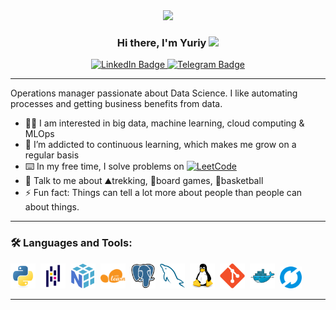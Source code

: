 <!-- ### Hi there, I'm Yuriy 👋 -->
<div id="header" align="center">
  <img src="https://media.giphy.com/media/dMLmQfCO7lCA2gX3tw/giphy.gif" width="150"/>
</div>
<div id="header" align="center">
<h3>
  Hi there, I'm Yuriy
  <img src="https://media.giphy.com/media/hvRJCLFzcasrR4ia7z/giphy.gif" width="30px"/>
</h3>
</div>

<div id="badges" align="center">
  <a href="https://www.linkedin.com/in/yugorshkov/">
    <img src="https://img.shields.io/badge/LinkedIn-%230077B5.svg?style=Flat-square&logo=linkedin&logoColor=white" alt="LinkedIn Badge"/>
  </a>
  <a href="https://t.me/yugorshkov">
    <img src="https://img.shields.io/badge/Telegram-2CA5E0?style=Flat-square&logo=telegram&logoColor=white" alt="Telegram Badge"/>
  </a>
</div>

---
Operations manager passionate about Data Science. I like automating processes and getting business benefits from data.
- :man_technologist: I am interested in big data, machine learning, cloud computing & MLOps
- 🌱 I’m addicted to continuous learning, which makes me grow on a regular basis
- :keyboard: In my free time, I solve problems on [![LeetCode](https://img.shields.io/badge/LeetCode-000000?style=Flat&logo=LeetCode&logoColor=#d16c06)](https://leetcode.com/LaggerKrd/)
- 💬 Talk to me about :mountain:trekking, :game_die:board games, :basketball:basketball
- ⚡ Fun fact: Things can tell a lot more about people than people can about things.
---
### :hammer_and_wrench: Languages and Tools:
<div>
  <img src="https://github.com/devicons/devicon/blob/master/icons/python/python-original.svg" title="Python" alt="Python" width="40" height="40"/>&nbsp;
  <img src="https://github.com/devicons/devicon/blob/master/icons/pandas/pandas-original.svg" title="Pandas" alt="Pandas" width="40" height="40"/>&nbsp;  
  <img src="https://github.com/devicons/devicon/blob/master/icons/numpy/numpy-original.svg" title="NumPy" alt="NumPy" width="40" height="40"/>&nbsp;      
  <img src="https://raw.githubusercontent.com/yugorshkov/yugorshkov/main/scikitlearn.svg" title="scikit-learn" alt="scikit-learn" width="40" height="40" class="filter-green"/>&nbsp;
  <img src="https://github.com/devicons/devicon/blob/master/icons/postgresql/postgresql-original.svg" title="PostgreSQL" alt="PostgreSQL" width="40" height="40"/>&nbsp;
  <img src="https://github.com/devicons/devicon/blob/master/icons/mysql/mysql-original.svg" title="MySQL" alt="MySQL" width="40" height="40"/>&nbsp;
  <img src="https://github.com/devicons/devicon/blob/master/icons/linux/linux-original.svg" title="Linux" alt="Linux" width="40" height="40"/>&nbsp
  <img src="https://github.com/devicons/devicon/blob/master/icons/git/git-original.svg" title="Git" alt="Git" width="40" height="40"/>&nbsp
  <img src="https://github.com/devicons/devicon/blob/master/icons/docker/docker-original.svg" title="Docker" alt="Docker" width="40" height="40"/>&nbsp
  <img src="https://raw.githubusercontent.com/yugorshkov/yugorshkov/main/mlflow.svg" title="MLflow" alt="MLflow" width="35" height="35"/>&nbsp
</div>

---

<!--
**yugorshkov/yugorshkov** is a ✨ _special_ ✨ repository because its `README.md` (this file) appears on your GitHub profile.

Here are some ideas to get you started:

- 🔭 I’m currently working on ...
- 🌱 I’m currently learning ...
- 👯 I’m looking to collaborate on ...
- 🤔 I’m looking for help with ...
- 💬 Ask me about ...
- 📫 How to reach me: ...
- 😄 Pronouns: ...
- ⚡ Fun fact: ...
-->
